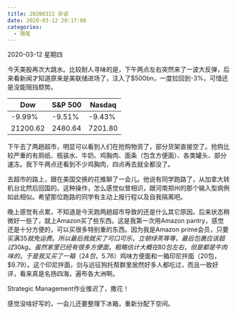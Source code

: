 ```yaml
---
title: 20200312 杂谈
date: 2020-03-12 20:17:08
categories:
  - 随笔
---
```

2020-03-12 星期四

今天美股再次大跳水。比较耐人寻味的是，下午两点左右突然来了一波大反弹，后来看新闻才知道原来是美联储进场了，注入了$500bn，一度拉回到-3%，可惜还是没能阻挡颓势。

| Dow      | S&P 500 | Nasdaq  |
|----------|---------|---------|
| -9.99%   | -9.51%  | -9.43%  |
| 21200.62 | 2480.64 | 7201.80 |

下午去了两趟超市，明显可以看到人们在抢购物资了，部分货架直接空了。抢购比较严重的有厕纸、瓶装水、牛奶、鸡胸肉、面条（包含方便面）、各类罐头、部分速冻。我下午两点还看到不少鸡胸肉，四点再去就全都没了。

去超市的路上，跟在美国交换的花推聊了一会儿。他说有同学跑路了，从加拿大转机台北然后回国的。这种操作，怎么感觉似曾相识，跟河南郑州的那个输入型病例如此相似。希望那位跑路的同学有主动上报行程以及自我隔离吧。

晚上感觉有点累，不知道是今天跑两趟超市导致的还是什么其它原因。后来状态稍微好一些了，就上Amazon买了些东西。这是我第一次用Amazon pantry，感觉还是十分方便的，可以买很多特别重的东西。因为我是Amazon prime会员，只要买满$35就免运费。所以最后我就买了可口可乐，立顿绿茶等等，最后包裹应该超过30kg。虽然家里已经有很多方便面，粗略估计大概在80包左右，但是都是牛肉味的，于是我又买了一箱（24包，$5.76）鸡味方便面和一箱印尼拌面（20包，$9.79）。这个印尼拌面，剑与远征狗托帮群里居然好多人都吃过，而且一致好评，看来真是名扬四海，遍布各大洲啊。

Strategic Management作业推迟了，撒花！

感觉没啥好写的，一会儿还要整理下冰箱，重新分配下空间。

